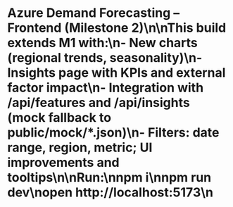 # Azure Demand Forecasting – Frontend (Milestone 2)\n\nThis build extends M1 with:\n- New charts (regional trends, seasonality)\n- Insights page with KPIs and external factor impact\n- Integration with /api/features and /api/insights (mock fallback to public/mock/*.json)\n- Filters: date range, region, metric; UI improvements and tooltips\n\nRun:\nnpm i\nnpm run dev\nopen http://localhost:5173\n